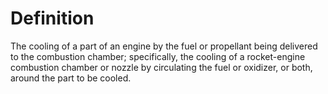 # Definition

The cooling of a part of an engine by the fuel or propellant being
delivered to the combustion chamber; specifically, the cooling of a
rocket-engine combustion chamber or nozzle by circulating the fuel or
oxidizer, or both, around the part to be cooled.
